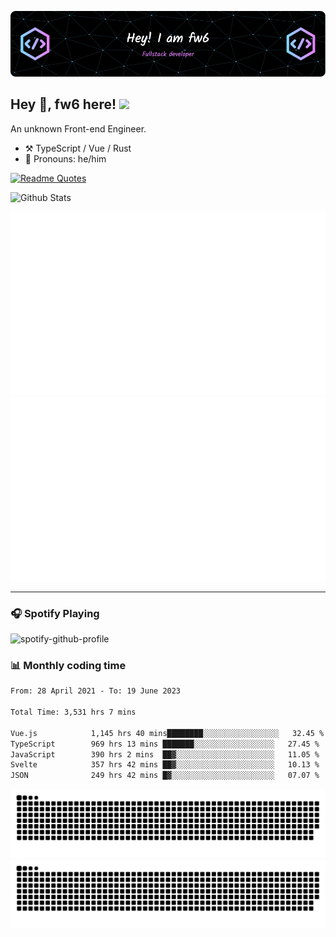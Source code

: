 ![Header](github-header-image.png)

## Hey 👋, fw6 here! <img src="https://github.githubassets.com/images/mona-whisper.gif" height="24" />


An unknown Front-end Engineer.

-   :hammer_and_pick: TypeScript / Vue / Rust
-   :man: Pronouns: he/him


[![Readme Quotes](https://quotes-github-readme.vercel.app/api?type=horizontal&theme=algolia)](https://github.com/piyushsuthar/github-readme-quotes)



![Github Stats](https://github-readme-stats.vercel.app/api?username=fw6&bg_color=30,e96443,904e95&title_color=fff&text_color=fff)

![](https://raw.githubusercontent.com/fw6/github-stats-transparent/output/generated/overview.svg)
![](https://raw.githubusercontent.com/fw6/github-stats-transparent/output/generated/languages.svg)


---

### 🎧 Spotify Playing

<!-- ![spotify-github-profile](/img/default.svg) -->

![spotify-github-profile](https://spotify-github-profile.vercel.app/api/view.svg?uid=r6wn4hdvypv0lkzyrj0e0pjct&cover_image=true&theme=default&show_offline=true&background_color=9a10ad&interchange=true&bar_color_cover=true)



### :bar_chart: Monthly coding time 

<!--START_SECTION:waka-->

```txt
From: 28 April 2021 - To: 19 June 2023

Total Time: 3,531 hrs 7 mins

Vue.js            1,145 hrs 40 mins████████░░░░░░░░░░░░░░░░░   32.45 %
TypeScript        969 hrs 13 mins ███████░░░░░░░░░░░░░░░░░░   27.45 %
JavaScript        390 hrs 2 mins  ██▓░░░░░░░░░░░░░░░░░░░░░░   11.05 %
Svelte            357 hrs 42 mins ██▓░░░░░░░░░░░░░░░░░░░░░░   10.13 %
JSON              249 hrs 42 mins █▓░░░░░░░░░░░░░░░░░░░░░░░   07.07 %
```

<!--END_SECTION:waka-->




![github contribution grid snake animation](https://raw.githubusercontent.com/platane/platane/output/github-contribution-grid-snake-dark.svg#gh-dark-mode-only)![github contribution grid snake animation](https://raw.githubusercontent.com/platane/platane/output/github-contribution-grid-snake.svg#gh-light-mode-only)

